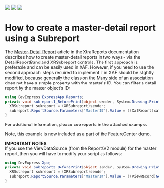<!-- default badges list -->
![](https://img.shields.io/endpoint?url=https://codecentral.devexpress.com/api/v1/VersionRange/128588715/18.1.5%2B)
[![](https://img.shields.io/badge/Open_in_DevExpress_Support_Center-FF7200?style=flat-square&logo=DevExpress&logoColor=white)](https://supportcenter.devexpress.com/ticket/details/E3068)
[![](https://img.shields.io/badge/📖_How_to_use_DevExpress_Examples-e9f6fc?style=flat-square)](https://docs.devexpress.com/GeneralInformation/403183)
<!-- default badges end -->
# How to create a master-detail report using a Subreport


<p>The <a href="http://documentation.devexpress.com/#XtraReports/CustomDocument1466"><u>Master-Detail Report</u></a> article in the XtraReports documentation describes how to create master-detail reports in two ways - via the DetailReportBand and XRSubreport controls. The first approach is preferable and can be easily used in XAF. However, if you need to use the second approach, steps required to implement it in XAF should be slightly modified, because generally the class on the Many side of an association does not have a simple property with the master's ID. You can filter a detail report by the master object's ID:</p>

```cs
using DevExpress.ExpressApp.Reports;
private void subreport1_BeforePrint(object sender, System.Drawing.Printing.PrintEventArgs e) {
  XRSubreport subreport = (XRSubreport)sender;
  subreport.ReportSource.Parameters["MasterID"].Value = ((XafReport)xafReport1).ObjectSpace.GetKeyValue(GetCurrentRow());
}


```

<p>For additional information, please see reports in the attached example.</p><p>Note, this example is now included as a part of the FeatureCenter demo.</p><p><strong>IM</strong><strong>PORTANT NOTES<br />
</strong>If you use the ViewDataSource (from the ReportsV2 module) for the master report, then you will have to modify your script as follows:<br />


```cs
using DevExpress.Xpo;
private void subreport2_BeforePrint(object sender, System.Drawing.Printing.PrintEventArgs e) {
  XRSubreport subreport = (XRSubreport)sender;
  subreport.ReportSource.Parameters["MasterID"].Value = ((ViewRecord)GetCurrentRow())["Oid"];
}

```

 </p>

<br/>


